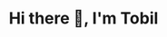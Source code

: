 <!--
**Tobils/Tobils** is a ✨ _special_ ✨ repository because its `README.md` (this file) appears on your GitHub profile.
Here are some ideas to get you started:
-->


<div style="text-align:center">
    <h1>Hi there 👋, I'm Tobil</h1>
    <br>
    <!--
    <img src="https://github-readme-stats.vercel.app/api?username=Tobils&show_icons=true"/>
    <br>
    <div align="center">
      <img src="RESUME-ADE-SUHADA.png" alt="Awesome">
      <br>
    </div>
    -->
</div>


<!-- ### Current activities -->
<!--
- 🔭 I’m currently working on ...
- 🌱 I’m currently learning ...
- 👯 I’m looking to collaborate on ...
- 🤔 I’m looking for help with ...
- 💬 Ask me about ...
- 📫 How to reach me: ...
- 😄 Pronouns: ...
- ⚡ Fun fact: ...
-->
